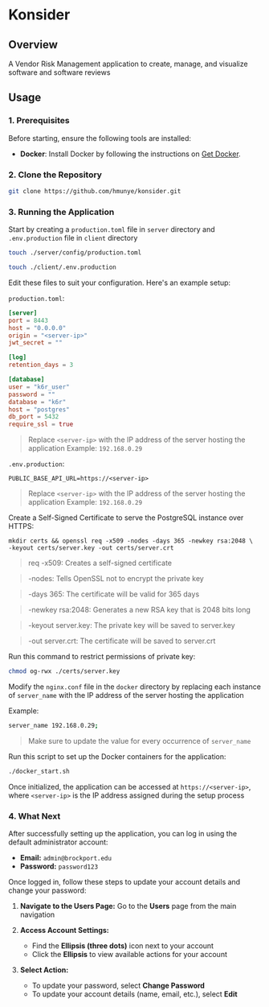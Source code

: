 # Konsider

## Overview
A Vendor Risk Management application to create, manage, and visualize software and software reviews

## Usage

### 1. **Prerequisites**

Before starting, ensure the following tools are installed:

- **Docker**: Install Docker by following the instructions on [Get Docker](https://docs.docker.com/get-started/get-docker/).

### 2. **Clone the Repository**

```bash
git clone https://github.com/hmunye/konsider.git
```

### 3. **Running the Application**

Start by creating a `production.toml` file in `server` directory and `.env.production` file in `client` directory

```bash
touch ./server/config/production.toml
```

```bash
touch ./client/.env.production
```

Edit these files to suit your configuration. Here's an example setup:

`production.toml`:

```toml
[server]
port = 8443
host = "0.0.0.0"
origin = "<server-ip>"
jwt_secret = ""

[log]
retention_days = 3

[database]
user = "k6r_user"
password = ""
database = "k6r"
host = "postgres"
db_port = 5432
require_ssl = true
```
> Replace `<server-ip>` with the IP address of the server hosting the application
> Example: `192.168.0.29`

`.env.production`:

```env
PUBLIC_BASE_API_URL=https://<server-ip>
```
> Replace `<server-ip>` with the IP address of the server hosting the application
> Example: `192.168.0.29`


Create a Self-Signed Certificate to serve the PostgreSQL instance over HTTPS:

```shell
mkdir certs && openssl req -x509 -nodes -days 365 -newkey rsa:2048 \
-keyout certs/server.key -out certs/server.crt
```
> req -x509: Creates a self-signed certificate

> -nodes: Tells OpenSSL not to encrypt the private key

> -days 365: The certificate will be valid for 365 days

> -newkey rsa:2048: Generates a new RSA key that is 2048 bits long

> -keyout server.key: The private key will be saved to server.key

> -out server.crt: The certificate will be saved to server.crt

Run this command to restrict permissions of private key:

```bash
chmod og-rwx ./certs/server.key
```

Modify the `nginx.conf` file in the `docker` directory by replacing each instance of `server_name`
with the IP address of the server hosting the application

Example:

```bash
server_name 192.168.0.29;
```
> Make sure to update the value for every occurrence of `server_name`


Run this script to set up the Docker containers for the application:

```bash
./docker_start.sh
```

Once initialized, the application can be accessed at `https://<server-ip>`, where `<server-ip>` 
is the IP address assigned during the setup process

### 4. **What Next**

After successfully setting up the application, you can log in using the default administrator account:

- **Email:** `admin@brockport.edu`
- **Password:** `password123`

Once logged in, follow these steps to update your account details and change your password:

1. **Navigate to the Users Page:**
   Go to the **Users** page from the main navigation

2. **Access Account Settings:**
   - Find the **Ellipsis (three dots)** icon next to your account
   - Click the **Ellipsis** to view available actions for your account

3. **Select Action:**
   - To update your password, select **Change Password**
   - To update your account details (name, email, etc.), select **Edit**
